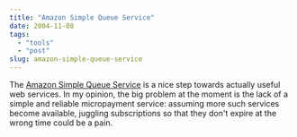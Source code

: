 ```yaml
---
title: "Amazon Simple Queue Service"
date: 2004-11-08
tags: 
  - "tools"
  - "post"
slug: amazon-simple-queue-service
---
```


The [Amazon Simple Queue Service](http://www.amazon.com/gp/browse.html/ref=sc_fe_c_1_3435361_7/104-4126696-6557513?%5Fencoding=UTF8&node=13584001&no=3435361&me=A36L942TSJ2AJA) is a nice step towards actually useful web services. In my opinion, the big problem at the moment is the lack of a simple and reliable micropayment service: assuming more such services become available, juggling subscriptions so that they don't expire at the wrong time could be a pain.
